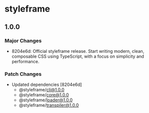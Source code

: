 # styleframe

## 1.0.0

### Major Changes

- 8204e6d: Official styleframe release. Start writing modern, clean, composable CSS using TypeScript, with a focus on simplicity and performance.

### Patch Changes

- Updated dependencies [8204e6d]
  - @styleframe/cli@1.0.0
  - @styleframe/core@1.0.0
  - @styleframe/loader@1.0.0
  - @styleframe/transpiler@1.0.0
